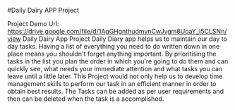 #Daily Dairy APP Project

Project Demo
Url: https://drive.google.com/file/d/1AgGHgnthudmvnCwJvgm8UoaY_I5CLSNn/view
Daily Dairy  App  Project Daily Diary  app helps us to maintain our day to day tasks. 
Having a list of everything you need to do written down in one place means you shouldn't forget anything important.
By prioritising the tasks in the list you plan the order in which you're going to do them and can quickly see,
what needs your immediate attention and what tasks you can leave until a little later. 
This Project would not only help us to develop time management skills to perform our task in an efficient manner in order to obtain best results.
The Tasks can be added as per user requirements and then can be deleted when the task is a accomplished.

